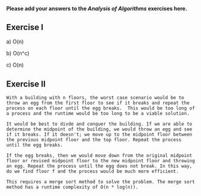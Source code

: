 #### Please add your answers to the ***Analysis of  Algorithms*** exercises here.

## Exercise I

a)  O(n)


b)  O(n^c)


c)  O(n)

## Exercise II
    With a building with n floors, the worst case scenario would be to throw an egg from the first floor to see if it breaks and repeat the process on each floor until the egg breaks.  This would be too long of a process and the runtime would be too long to be a viable solution.
    
    It would be best to divde and conquer the building. If we are able to determine the midpoint of the building, we would throw an egg and see if it breaks. If it doesn't; we move up to the midpoint floor between the previous midpoint floor and the top floor. Repeat the process until the egg breaks.

    If the egg breaks, then we would move down from the original midpoint floor or revised midpoint floor to the new midpoint floor and throwing an egg. Repeat the process until the egg does not break. In this way, do we find floor f and the process would be much more efficient. 

    This requires a merge sort method to solve the problem. The merge sort method has a runtime complexity of O(n * log(n)).

